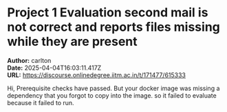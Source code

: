 # Project 1 Evaluation second mail is not correct and reports files missing while they are present

**Author:** carlton  
**Date:** 2025-04-04T16:03:11.417Z  
**URL:** https://discourse.onlinedegree.iitm.ac.in/t/171477/615333

Hi,
Prerequisite checks have passed. But your docker image was missing a dependency that you forgot to copy into the image. so it failed to evaluate because it failed to run.
